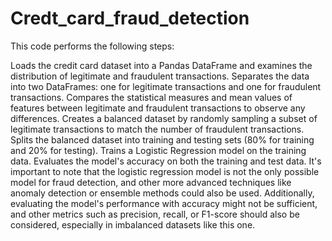 # Credt_card_fraud_detection
This code performs the following steps:

Loads the credit card dataset into a Pandas DataFrame and examines the distribution of legitimate and fraudulent transactions.
Separates the data into two DataFrames: one for legitimate transactions and one for fraudulent transactions.
Compares the statistical measures and mean values of features between legitimate and fraudulent transactions to observe any differences.
Creates a balanced dataset by randomly sampling a subset of legitimate transactions to match the number of fraudulent transactions.
Splits the balanced dataset into training and testing sets (80% for training and 20% for testing).
Trains a Logistic Regression model on the training data.
Evaluates the model's accuracy on both the training and test data.
It's important to note that the logistic regression model is not the only possible model for fraud detection, and other more advanced techniques like anomaly detection or ensemble methods could also be used. Additionally, evaluating the model's performance with accuracy might not be sufficient, and other metrics such as precision, recall, or F1-score should also be considered, especially in imbalanced datasets like this one.
